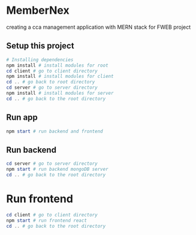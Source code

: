 # MemberNex

creating a cca management application with MERN stack for FWEB project

## Setup this project

```powershell
# Installing dependencies
npm install # install modules for root
cd client # go to client directory
npm install # install modules for client
cd .. # go back to root directory
cd server # go to server directory
npm install # install modules for server
cd .. # go back to the root directory
```

## Run app

```powershell
npm start # run backend and frontend
```

## Run backend

```powershell
cd server # go to server directory
npm start # run backend mongoDB server
cd .. # go back to the root directory
```

# Run frontend

```powershell
cd client # go to client directory
npm start # run frontend react
cd .. # go back to the root directory
```


